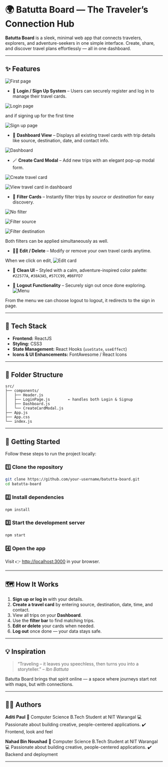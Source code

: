 # 🌍 Batutta Board — The Traveler’s Connection Hub

**Batutta Board** is a sleek, minimal web app that connects travelers, explorers, and adventure-seekers in one simple interface.
Create, share, and discover travel plans effortlessly — all in one dashboard.

---

## ✨ Features

![First page](https://raw.githubusercontent.com/aditi21paul/BatuttaBoard/054c3c0006f5553a9cd7b62f29741b7101f3766a/images/p1.jpg)

* 🔐 **Login / Sign Up System** – Users can securely register and log in to manage their travel cards.

![Login page](https://raw.githubusercontent.com/aditi21paul/BatuttaBoard/604a10931d8b5b0d08b2dcb7a46ff43671097d87/images/p2.jpg)

and if signing up for the first time

![Sign up page](https://raw.githubusercontent.com/aditi21paul/BatuttaBoard/604a10931d8b5b0d08b2dcb7a46ff43671097d87/images/p12.jpg)

* 🧭 **Dashboard View** – Displays all existing travel cards with trip details like source, destination, date, and contact info.

![Dashboard](https://raw.githubusercontent.com/aditi21paul/BatuttaBoard/054c3c0006f5553a9cd7b62f29741b7101f3766a/images/p3.jpg)

* 🪄 **Create Card Modal** – Add new trips with an elegant pop-up modal form.

![Create travel card](https://raw.githubusercontent.com/aditi21paul/BatuttaBoard/054c3c0006f5553a9cd7b62f29741b7101f3766a/images/p9.jpg)

![View travel card in dashboard](https://raw.githubusercontent.com/aditi21paul/BatuttaBoard/054c3c0006f5553a9cd7b62f29741b7101f3766a/images/p10.jpg)

* 🧹 **Filter Cards** – Instantly filter trips by *source* or *destination* for easy discovery.

![No filter](https://raw.githubusercontent.com/aditi21paul/BatuttaBoard/054c3c0006f5553a9cd7b62f29741b7101f3766a/images/p4.jpg)

![Filter source](https://raw.githubusercontent.com/aditi21paul/BatuttaBoard/054c3c0006f5553a9cd7b62f29741b7101f3766a/images/p5.jpg)

![Filter destination](https://raw.githubusercontent.com/aditi21paul/BatuttaBoard/054c3c0006f5553a9cd7b62f29741b7101f3766a/images/p6.jpg)

Both filters can be applied simultaneously as well.

* 🧑‍💻 **Edit / Delete** – Modify or remove your own travel cards anytime.

When we click on edit,
![Edit card](https://raw.githubusercontent.com/aditi21paul/BatuttaBoard/054c3c0006f5553a9cd7b62f29741b7101f3766a/images/p7.jpg)

* 🎨 **Clean UI** – Styled with a calm, adventure-inspired color palette:
  `#22577A`, `#38A3A5`, `#57CC99`, `#B6FFD7`


* 🚪 **Logout Functionality** – Securely sign out once done exploring.
 ![Menu](https://raw.githubusercontent.com/aditi21paul/BatuttaBoard/054c3c0006f5553a9cd7b62f29741b7101f3766a/images/p11.jpg)

From the menu we can choose logout to logout, it redirects to the sign in page.

---

## 🧰 Tech Stack

* **Frontend:** ReactJS
* **Styling:** CSS3
* **State Management:** React Hooks (`useState`, `useEffect`)
* **Icons & UI Enhancements:** FontAwesome / React Icons

---

## 📁 Folder Structure

```
src/
├── components/
│   ├── Header.js
│   ├── LoginPage.js        ← handles both Login & Signup
│   ├── Dashboard.js
│   └── CreateCardModal.js
├── App.js
├── App.css
└── index.js
```

---

## 🚀 Getting Started

Follow these steps to run the project locally:

### 1️⃣ Clone the repository

```bash
git clone https://github.com/your-username/batutta-board.git
cd batutta-board
```

### 2️⃣ Install dependencies

```bash
npm install
```

### 3️⃣ Start the development server

```bash
npm start
```

### 4️⃣ Open the app

Visit 👉 [http://localhost:3000](http://localhost:3000) in your browser.

---

## 🗺️ How It Works

1. **Sign up or log in** with your details.
2. **Create a travel card** by entering source, destination, date, time, and contact.
3. View all trips on your **Dashboard**.
4. Use the **filter bar** to find matching trips.
5. **Edit or delete** your cards when needed.
6. **Log out** once done — your data stays safe.

---

## 💡 Inspiration

> “Traveling – it leaves you speechless, then turns you into a storyteller.” – *Ibn Battuta*

Batutta Board brings that spirit online — a space where journeys start not with maps, but with connections.

---

## 🧑‍🎨 Authors

**Aditi Paul**
📍 Computer Science B.Tech Student at NIT Warangal 
💻 Passionate about building creative, people-centered applications.
✔️ Frontend, look and feel

**Nahad Bin Noushad**
📍 Computer Science B.Tech Student at NIT Warangal 
💻 Passionate about building creative, people-centered applications.
✔️ Backend and deployment

---

